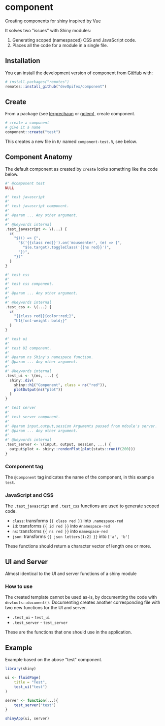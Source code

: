<!-- badges: start -->
<!-- badges: end -->

# component

Creating components for [shiny](https://shiny.rstudio.com) inspired by [Vue](https://vuejs.org/)

It solves two "issues" with Shiny modules:

1. Generating scoped (namespaced) CSS and JavaScript code.
2. Places all the code for a module in a single file.

## Installation

You can install the development version of component from [GitHub](https://github.com/) with:

``` r
# install.packages("remotes")
remotes::install_github("devOpifex/component")
```

## Create

From a package (see [lerprechaun](https://leprechaun.opifex.org) or 
[golem](https://thinkr-open.github.io/golem/)), create component.

``` r
# create a component
# give it a name
component::create("test")
```

This creates a new file in `R/` named `component-test.R`, see below.

## Component Anatomy

The default component as created by `create` looks something like the code below.

```r
#' @component test
NULL

#' test javascript
#' 
#' test javascript component.
#' 
#' @param ... Any other argument.
#' 
#' @keywords internal
.test_javascript <- \(...) {
  c(
    "$(() => {",
      "$('{{class red}}').on('mouseenter', (e) => {",
        "$(e.target).toggleClass('{{ns red}}')",
      "})",
    "})"
  )
}

#' test css
#' 
#' test css component.
#' 
#' @param ... Any other argument.
#' 
#' @keywords internal
.test_css <- \(...) {
  c(
    "{{class red}}{color:red;}",
    "h1{font-weight: bold;}"
  )
}

#' test ui
#' 
#' test UI component.
#' 
#' @param ns Shiny's namespace function.
#' @param ... Any other argument.
#' 
#' @keywords internal
.test_ui <- \(ns, ...) {
  shiny:.div(
    shiny::h1("Component", class = ns("red")),
    plotOutput(ns("plot"))
  )
}

#' test server
#' 
#' test server component.
#' 
#' @param input,output,session Arguments passed from mdoule's server.
#' @param ... Any other argument.
#' 
#' @keywords internal
.test_server <- \(input, output, session, ...) {
  output$plot <- shiny::renderPlot(plot(stats::runif(200)))
}
```

### Component tag

The `@component` tag indicates the name of the component,
in this example `test`.

### JavaScript and CSS

The `.test_javascript` and `.test_css` functions are used to generate
scoped code.

- `class`: transforms `{{ class red }}` into `.namespace-red`
- `id`: transforms `{{ id red }}` into `#namespace-red`
- `ns`: transforms `{{ ns red }}` into `namespace-red`
- `json`: transforms `{{ json letters[1:2] }}` into `['a', 'b']`

These functions should return a character vector of length one or more.

## UI and Server

Almost identical to the UI and server functions of a shiny module

### How to use

The created template cannot be used as-is, by documenting the code with 
`devtools::document()`.
Documenting creates another corresponding file with two new functions for the 
UI and server.

- `.test_ui` - `test_ui`
- `.test_server` - `test_server`

These are the functions that one should use in the application.

## Example

Example based on the abose "test" component.

```r
library(shiny)

ui <- fluidPage(
    title = "Test",
    test_ui("test")
)

server <- function(...){
    test_server("test")
}

shinyApp(ui, server)
```
